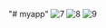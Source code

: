 
"# myapp" 
![7](https://user-images.githubusercontent.com/93316043/216791051-7fc1c783-f66a-4f9d-a889-5db28e9495e4.png)
![8](https://user-images.githubusercontent.com/93316043/216791058-5445ad71-ff20-4846-8d99-3b095e1b7527.png)
![9](https://user-images.githubusercontent.com/93316043/216791062-4455266d-1ec6-486b-8c89-1744850b71a1.png)
